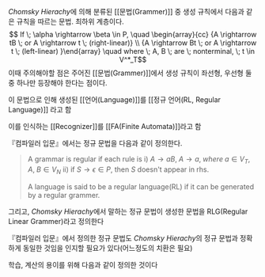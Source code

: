 *Chomsky Hierachy*에 의해 분류된 [[문법(Grammer)]] 중 생성 규칙에서 다음과 같은 규칙을 따르는 문법. 최하위 계층이다.
$$ If \; \alpha \rightarrow \beta \in P, \quad \begin{array}{cc} {A \rightarrow tB \; or A \rightarrow t \; (right-linear)} \\ {A \rightarrow Bt \; or A \rightarrow t \; (left-linear) }\end{array} \quad where \; A, B \; are \; nonterminal, \; t \in V^*_T$$ 
이때 주의해야할 점은 주어진 [[문법(Grammer)]]에서 생성 규칙이 좌선형, 우선형 둘 중 하나만 등장해야 한다는 점이다. 

이 문법으로 인해 생성된 [[언어(Language)]]를 [[정규 언어(RL, Regular Language)]] 라고 함

이를 인식하는 [[Recognizer]]를 [[FA(Finite Automata)]]라고 함

『컴파일러 입문』에서는 정규 문법을 다음과 같이 정의한다. 
> A grammar is regular if each rule is 
> 	i) $A \rightarrow aB, \; A \rightarrow a, \; where \; a \in V_T, \; A, \; B \in V_N$ 
> 	ii) if $S\rightarrow \epsilon \in P,$ then $S$ doesn't appear in rhs.
> 
> A language is said to be a regular language(RL) if it can be generated by a regular grammer.

그리고, *Chomsky Hierachy*에서 말하는 정규 문법이 생성한 문법을 RLG(Regular Linear Grammer)라고 정의한다

『컴파일러 입문』에서 정의한 정규 문법도 *Chomsky Hierachy*의 정규 문법과 정확하게 동일한 것임을 인지할 필요가 있다(어느정도의 치환은 필요)

학습, 계산의 용이를 위해 다음과 같이 정의한 것이다

